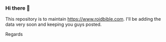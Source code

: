 ### Hi there 👋

This repository is to maintain https://www.roidbible.com. I'll be adding the data very soon and keeping you guys posted.

Regards
